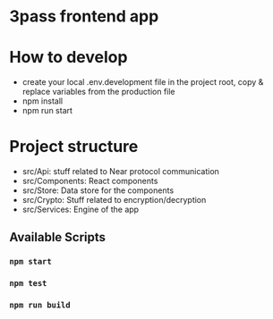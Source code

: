 # 3pass frontend app

# How to develop
- create your local .env.development file in the project root, copy & replace variables from the production file
- npm install
- npm run start

# Project structure
- src/Api: stuff related to Near protocol communication
- src/Components: React components
- src/Store: Data store for the components
- src/Crypto: Stuff related to encryption/decryption
- src/Services: Engine of the app

## Available Scripts
### `npm start`
### `npm test`
### `npm run build`

